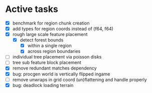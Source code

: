 # Active tasks

* [X] benchmark for region chunk creation
* [X] add types for region coords instead of (f64, f64)
* [X] rough large scale feature placement
	* [X] detect forest bounds
		* [X] within a single region
		* [X] across region boundaries
* [ ] individual tree placement via poisson disks
* [ ] tree sub feature block placement
* [X] remove redundant matches dependency
* [X] bug: procgen world is vertically flipped ingame
* [ ] remove unwraps in grid coord (un)flattening and handle properly
* [X] bug: deadlock loading terrain
